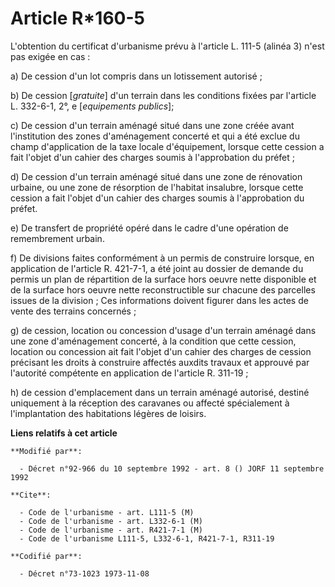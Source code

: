 # Article R*160-5

L'obtention du certificat d'urbanisme prévu à l'article L. 111-5 (alinéa 3) n'est pas exigée en cas :

a) De cession d'un lot compris dans un lotissement autorisé ;

b) De cession [*gratuite*] d'un terrain dans les conditions fixées par l'article L. 332-6-1, 2°, e [*equipements publics*];

c) De cession d'un terrain aménagé situé dans une zone créée avant l'institution des zones d'aménagement concerté et qui a
été exclue du champ d'application de la taxe locale d'équipement, lorsque cette cession a fait l'objet d'un cahier des
charges soumis à l'approbation du préfet ;

d) De cession d'un terrain aménagé situé dans une zone de rénovation urbaine, ou une zone de résorption de l'habitat
insalubre, lorsque cette cession a fait l'objet d'un cahier des charges soumis à l'approbation du préfet.

e) De transfert de propriété opéré dans le cadre d'une opération de remembrement urbain.

f) De divisions faites conformément à un permis de construire lorsque, en application de l'article R. 421-7-1, a été joint au
dossier de demande du permis un plan de répartition de la surface hors oeuvre nette disponible et de la surface hors oeuvre
nette reconstructible sur chacune des parcelles issues de la division ; Ces informations doivent figurer dans les actes de
vente des terrains concernés ;

g) de cession, location ou concession d'usage d'un terrain aménagé dans une zone d'aménagement concerté, à la condition que
cette cession, location ou concession ait fait l'objet d'un cahier des charges de cession précisant les droits à construire
affectés auxdits travaux et approuvé par l'autorité compétente en application de l'article R. 311-19 ;

h) de cession d'emplacement dans un terrain aménagé autorisé, destiné uniquement à la réception des caravanes ou affecté
spécialement à l'implantation des habitations légères de loisirs.

**Liens relatifs à cet article**

	**Modifié par**:

	  - Décret n°92-966 du 10 septembre 1992 - art. 8 () JORF 11 septembre 1992

	**Cite**:

	  - Code de l'urbanisme - art. L111-5 (M)
	  - Code de l'urbanisme - art. L332-6-1 (M)
	  - Code de l'urbanisme - art. R421-7-1 (M)
	  - Code de l'urbanisme L111-5, L332-6-1, R421-7-1, R311-19

	**Codifié par**:

	  - Décret n°73-1023 1973-11-08
